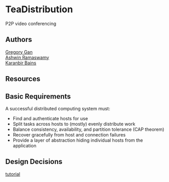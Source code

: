 TeaDistribution
===============

P2P video conferencing


Authors
-------

[Gregory Gan](https://github.com/gtgan)  
[Ashwin Ramaswamy](https://github.com/arcpu-net786)  
[Karanbir Bains](https://github.com/ksbains)  


Resources
---------

Basic Requirements
------------------

A successful distributed computing system must:

- Find and authenticate hosts for use
- Split tasks across hosts to (mostly) evenly distribute work
- Balance consistency, availability, and partition tolerance (CAP theorem)
- Recover gracefully from host and connection failures
- Provide a layer of abstraction hiding individual hosts from the application


Design Decisions
----------------

[tutorial](https://www.youtube.com/watch?v=DvlyzDZDEq4&ab_channel=WebDevSimplified)
